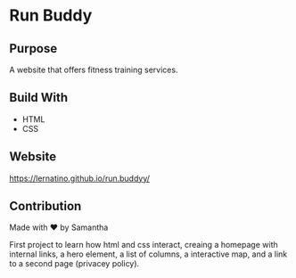 # Run Buddy

## Purpose
A website that offers fitness training services.

## Build With
* HTML
* CSS

## Website
https://lernatino.github.io/run.buddyy/

## Contribution
Made with ❤️ by Samantha

First project to learn how html and css interact, creaing a homepage with internal links, a hero element, a list of columns, a interactive map, and a link to a second page (privacey policy).

